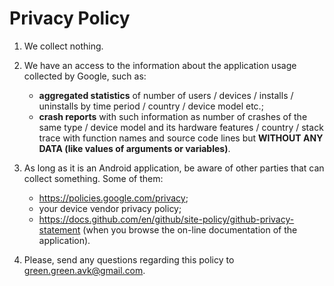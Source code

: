 Privacy Policy
==============

1. We collect nothing.

2. We have an access to the information about
   the application usage collected by Google,
   such as:
    * **aggregated statistics** of number of
      users / devices / installs / uninstalls
      by time period / country / device model etc.;
    * **crash reports** with such information as
      number of crashes of the same type /
      device model and its hardware features /
      country /
      stack trace with function names and
      source code lines but **WITHOUT ANY DATA
      (like values of arguments or variables)**.

3. As long as it is an Android application, be aware of other parties that can collect something.
   Some of them:
    * <https://policies.google.com/privacy>;
    * your device vendor privacy policy;
    * <https://docs.github.com/en/github/site-policy/github-privacy-statement>
      (when you browse the on-line documentation of the application).

4. Please, send any questions regarding this policy to <green.green.avk@gmail.com>.
